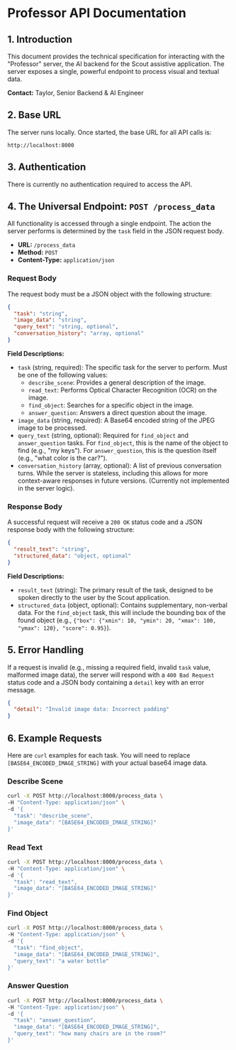 
# Professor API Documentation

## 1. Introduction

This document provides the technical specification for interacting with the "Professor" server, the AI backend for the Scout assistive application. The server exposes a single, powerful endpoint to process visual and textual data.

**Contact:** Taylor, Senior Backend & AI Engineer

## 2. Base URL

The server runs locally. Once started, the base URL for all API calls is:

`http://localhost:8000`

## 3. Authentication

There is currently no authentication required to access the API.

## 4. The Universal Endpoint: `POST /process_data`

All functionality is accessed through a single endpoint. The action the server performs is determined by the `task` field in the JSON request body.

- **URL:** `/process_data`
- **Method:** `POST`
- **Content-Type:** `application/json`

### Request Body

The request body must be a JSON object with the following structure:

```json
{
  "task": "string",
  "image_data": "string",
  "query_text": "string, optional",
  "conversation_history": "array, optional"
}
```

**Field Descriptions:**

- `task` (string, required): The specific task for the server to perform. Must be one of the following values:
    - `describe_scene`: Provides a general description of the image.
    - `read_text`: Performs Optical Character Recognition (OCR) on the image.
    - `find_object`: Searches for a specific object in the image.
    - `answer_question`: Answers a direct question about the image.
- `image_data` (string, required): A Base64 encoded string of the JPEG image to be processed.
- `query_text` (string, optional): Required for `find_object` and `answer_question` tasks. For `find_object`, this is the name of the object to find (e.g., "my keys"). For `answer_question`, this is the question itself (e.g., "what color is the car?").
- `conversation_history` (array, optional): A list of previous conversation turns. While the server is stateless, including this allows for more context-aware responses in future versions. (Currently not implemented in the server logic).

### Response Body

A successful request will receive a `200 OK` status code and a JSON response body with the following structure:

```json
{
  "result_text": "string",
  "structured_data": "object, optional"
}
```

**Field Descriptions:**

- `result_text` (string): The primary result of the task, designed to be spoken directly to the user by the Scout application.
- `structured_data` (object, optional): Contains supplementary, non-verbal data. For the `find_object` task, this will include the bounding box of the found object (e.g., `{"box": {"xmin": 10, "ymin": 20, "xmax": 100, "ymax": 120}, "score": 0.95}`).

## 5. Error Handling

If a request is invalid (e.g., missing a required field, invalid `task` value, malformed image data), the server will respond with a `400 Bad Request` status code and a JSON body containing a `detail` key with an error message.

```json
{
  "detail": "Invalid image data: Incorrect padding"
}
```

## 6. Example Requests

Here are `curl` examples for each task. You will need to replace `[BASE64_ENCODED_IMAGE_STRING]` with your actual base64 image data.

### Describe Scene

```bash
curl -X POST http://localhost:8000/process_data \
-H "Content-Type: application/json" \
-d '{
  "task": "describe_scene",
  "image_data": "[BASE64_ENCODED_IMAGE_STRING]"
}'
```

### Read Text

```bash
curl -X POST http://localhost:8000/process_data \
-H "Content-Type: application/json" \
-d '{
  "task": "read_text",
  "image_data": "[BASE64_ENCODED_IMAGE_STRING]"
}'
```

### Find Object

```bash
curl -X POST http://localhost:8000/process_data \
-H "Content-Type: application/json" \
-d '{
  "task": "find_object",
  "image_data": "[BASE64_ENCODED_IMAGE_STRING]",
  "query_text": "a water bottle"
}'
```

### Answer Question

```bash
curl -X POST http://localhost:8000/process_data \
-H "Content-Type: application/json" \
-d '{
  "task": "answer_question",
  "image_data": "[BASE64_ENCODED_IMAGE_STRING]",
  "query_text": "how many chairs are in the room?"
}'
```
